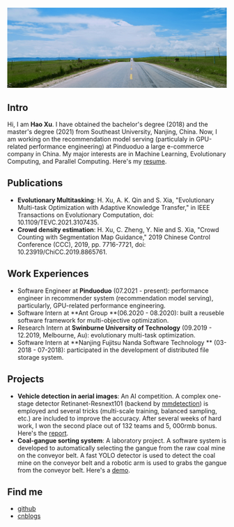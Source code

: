 

![](images/bkgs/bkg-grass.jpeg)

## Intro

Hi, I am **Hao Xu**. I have obtained the bachelor's degree (2018) and the master's degree (2021) from Southeast University, Nanjing, China. Now, I am working on the recommendation model serving (particulaly in GPU-related performance engineering) at Pinduoduo a large e-commerce company in China. My major interests are in Machine Learning, Evolutionary Computing, and Parallel Computing. Here's my [resume](other/files/resume_haoxu.pdf).

## Publications

- **Evolutionary Multitasking**: H. Xu, A. K. Qin and S. Xia, "Evolutionary Multi-task Optimization with Adaptive Knowledge Transfer," in IEEE Transactions on Evolutionary Computation, doi: 10.1109/TEVC.2021.3107435.
- **Crowd density estimation**: H. Xu, C. Zheng, Y. Nie and S. Xia, "Crowd Counting with Segmentation Map Guidance," 2019 Chinese Control Conference (CCC), 2019, pp. 7716-7721, doi: 10.23919/ChiCC.2019.8865761. 

## Work Experiences

- Software Engineer at **Pinduoduo** (07.2021 - present): performance engineer in recommender system (recommendation model serving), particularly, GPU-related performance engineering.
- Software Intern at **Ant Group **(06.2020 - 08.2020): built a reuseble software framework for multi-objective optimization.  
- Research Intern at **Swinburne University of Technology** (09.2019 - 12.2019, Melbourne, Au): evolutionary multi-task optimization.
- Software Intern at **Nanjing Fujitsu Nanda Software Technology ** (03-2018 - 07-2018): participated in the development of distributed file storage system.

## Projects

- **Vehicle detection in aerial  images**:  An AI competition.  A complex one-stage detector Retinanet-Resnext101 (backend by [mmdetection](https://github.com/open-mmlab/mmdetection)) is employed and several tricks (multi-scale training, balanced sampling, etc.) are included to improve the accuracy. After several weeks of hard work, I won the second place out of 132 teams and 5, 000rmb bonus. Here's the [report](other/files/aerial-vehicle-detection.pdf).
- **Coal-gangue sorting system**: A laboratory project. A software system is developed to automatically selecting the gangue from the raw coal mine on the conveyor belt. A fast YOLO detector is used to detect the coal mine on the conveyor belt and a robotic arm is used to grabs the gangue from the conveyor belt. Here's a [demo](images/portfolio/coal-gan/demo.gif).

## Find me
- [github](https://github.com/haoxuhao)
- [cnblogs](https://www.cnblogs.com/walter-xh/)
